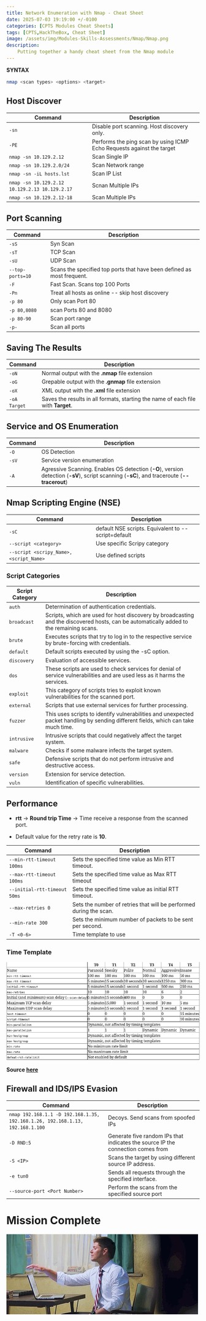```yaml
---
title: Network Enumeration with Nmap - Cheat Sheet
date: 2025-07-03 19:19:00 +/-0100
categories: [CPTS Modules Cheat Sheets]
tags: [CPTS,HackTheBox, Cheat Sheet]
image: /assets/img/Modules-Skills-Assessments/Nmap/Nmap.png
description: 
    Putting together a handy cheat sheet from the Nmap module
---
```



**SYNTAX**
```bash
nmap <scan types> <options> <target>
```

## Host Discover

| Command | Description|
|--------|------------|
| `-sn ` | Disable port scanning. Host discovery only. |
| `-PE` | Performs the ping scan by using ICMP Echo Requests against the target |
| `nmap -sn 10.129.2.12` | Scan Single IP |
| `nmap -sn 10.129.2.0/24` | Scan Network range |
| `nmap -sn -iL hosts.lst` | Scan IP List |
| `nmap -sn 10.129.2.12 10.129.2.13 10.129.2.17` | Scnan Multiple IPs  |
| `nmap -sn 10.129.2.12-18` | Scan Multiple IPs

## Port Scanning

| Command | Description|
|--------|------------|
| `-sS` | Syn Scan |
| `-sT` | TCP Scan |
| `-sU` | UDP Scan |
| `--top-ports=10` | Scans the specified top ports that have been defined as most frequent. |
| `-F` | Fast Scan. Scans top 100 Ports|
| `-Pn` | Treat all hosts as online -- skip host discovery|
| `-p 80` | Only scan Port 80 |
| `-p 80,8080` | scan Ports 80 and 8080 |
| `-p 80-90` | Scan port range |
| `-p-` | Scan all ports |

## Saving The Results

| Command | Description|
|--------|------------|
| `-oN` | Normal output with the **.nmap** file extension |
| `-oG` | Grepable output with the **.gnmap** file extension |
| `-oX` | XML output with the **.xml** file extension |
| `-oA Target` | Saves the results in all formats, starting the name of each file with **Target**.|

## Service and OS Enumeration

| Command | Description|
|--------|------------|
| `-O` | OS Detection |
| `-sV` | Service version enumeration |
| `-A` | Agressive Scanning. Enables OS detection (**-O**), version detection (**-sV**), script scanning (**-sC**), and traceroute (**--tracerout**)  |

## Nmap Scripting Engine (NSE)

| Command | Description|
|--------|------------|
| `-sC` | default NSE scripts. Equivalent to --script=default |
| `--script <category>` | Use specific Scripy category |
| `--script <scripy_Name>,<script_Name>`| Use defined scripts |

### Script Categories

| Script Category | Description |
|--------|------------|
| `auth` | Determination of authentication credentials. |
| `broadcast` | Scripts, which are used for host discovery by broadcasting and the discovered hosts, can be automatically added to the remaining scans. |
| `brute` | Executes scripts that try to log in to the respective service by brute-forcing with credentials. |
| `default` | Default scripts executed by using the -sC option. |
| `discovery` | Evaluation of accessible services. |
| `dos` | These scripts are used to check services for denial of service vulnerabilities and are used less as it harms the services. |
| `exploit` | This category of scripts tries to exploit known vulnerabilities for the scanned port. |
| `external` | Scripts that use external services for further processing. |
| `fuzzer` | This uses scripts to identify vulnerabilities and unexpected packet handling by sending different fields, which can take much time. |
| `intrusive` | Intrusive scripts that could negatively affect the target system. |
| `malware` | Checks if some malware infects the target system. |
| `safe` | Defensive scripts that do not perform intrusive and destructive access. |
| `version` | Extension for service detection. |
| `vuln` | Identification of specific vulnerabilities. |

## Performance

- **rtt** → **Round trip Time** → Time receive a response from the scanned port.  

- Default value for the retry rate is **10**.

| Command | Description|
|--------|------------|
| `--min-rtt-timeout 100ms` | Sets the specified time value as Min RTT timeout. |
| `--max-rtt-timeout 100ms` | Sets the specified time value as Max RTT timeout |
| `--initial-rtt-timeout 50ms` | Sets the specified time value as initial RTT timeout. |
| `--max-retries 0` | Sets the number of retries that will be performed during the scan. |
| `--min-rate 300` | Sets the minimum number of packets to be sent per second. |
| `-T <0-6>` | Time template to use |

### Time Template

![alt text](../assets/img/CPTS-Cheat-Sheets/Nmap/Time-Template.png)

**Source [here](https://nmap.org/book/performance-timing-templates.html)**

## Firewall and IDS/IPS Evasion

| Command | Description|
|--------|------------|
| `nmap 192.168.1.1 -D 192.168.1.35, 192.168.1.26, 192.168.1.13, 192.168.1.100 ` | Decoys. Send scans from spoofed IPs |
| `-D RND:5` | Generate five random IPs that indicates the source IP the connection comes from |
| `-S <IP>` | Scans the target by using different source IP address. |
| `-e tun0` | Sends all requests through the specified interface. |
| `--source-port <Port Number>` | Perform the scans from the specified source port |


# Mission Complete

![alt text](../assets/Done2.gif)